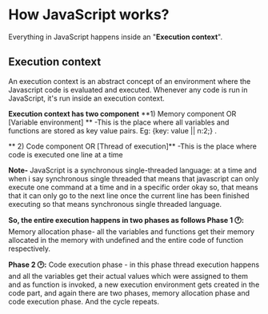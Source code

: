# How JavaScript works?
Everything in JavaScript happens inside an "**Execution context**".

## **Execution context**
An execution context is an abstract concept of an environment where the Javascript code is evaluated and executed. Whenever any code is run in JavaScript, it's run inside an execution context.

**Execution context has two component**
**1) Memory component
 OR  [Variable environment] **
-This is the place where all variables and functions are stored as key value pairs. Eg: {key: value ||  n:2;} .

** 2) Code component OR [Thread of execution]**
-This is the place where code is executed one line at a time

**Note-** JavaScript is a synchronous single-threaded language:
at a time and when i say synchronous single threaded that means that
javascript can only execute one command at a time and in a specific order okay so, that means that it can only go to the next line once the current line has been finished executing so that means synchronous single threaded language.


**So, the entire execution happens in two phases as follows
Phase 1 🕐:**
 Memory allocation phase- all the variables  and functions get their memory allocated in the memory with undefined and the entire code of function respectively. 

**Phase 2 🕑:**
Code execution phase - in this phase  thread execution happens and all the variables get their actual values which were assigned to them and as function is invoked, a new execution environment gets created in the code part, and again there are two phases, memory allocation phase and code execution phase. And the cycle repeats.


